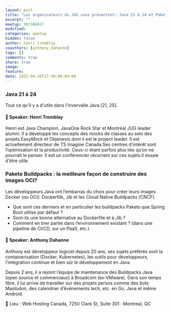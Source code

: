 ```yaml
---
layout: post
title: "Les organisateurs du JUG vous présentent: Java 21 à 24 et Paketo Buildpacks"
excerpt: ""
meetup: 307360817
modified:
categories: meetup
hidden: false
author: henri_tremblay
coauthors: [anthony_dahanne]
tags: []
comments: true
share: true
image:
feature:
date: 2025-04-30T17:30:00-04:00
---
```



### Java 21 à 24

Tout ce qu'il y a d'utile dans l'invervalle Java [21, 25].

#### 🎤 Speaker: Henri Tremblay

Henri est Java Champion, JavaOne Rock Star et Montréal JUG leader alumni. Il a développé les concepts des mocks de classes au sein des projets EasyMock et Objenesis dont il est le project leader. Il est actuellement directeur de TS Imagine Canada.Ses centres d’intérêt sont l’optimisation et la productivité. Ceux-ci étant parfois plus liés qu’on ne pourrait le penser. Il est un conférencier récurrent sur ces sujets.Il essaie d'être utile.


### Paketo Buildpacks : la meilleure façon de construire des images OCI?

Les développeurs Java ont l’embarras du choix pour créer leurs images Docker (ou OCI): Dockerfile, Jib et les Cloud Native Buildpacks (CNCF).

- Que sont ces derniers et en particulier les buildpacks Paketo que Spring Boot utilise par défaut ?
- Sont-ils une bonne alternative au Dockerfile et à Jib ?
- Comment en tirer partie dans l’environnement existant ? (dans une pipeline de CI/CD, sur un PaaS, etc.)

#### 🎤 Speaker: Anthony Dahanne

Anthony est développeur logiciel depuis 20 ans, ses sujets préférés sont la containerisation (Docker, Kubernetes), les outils pour développeurs, l’intégration continue et bien sûr le développement en Java.

Depuis 2 ans, il a rejoint l’équipe de maintenance des Buildpacks Java (open source et commerciaux) à Broadcom (ex-VMware).
Dans son temps libre, il lui arrive de travailler sur des projets persos comme des bots Mastodon, des calendrier d’événements tech, etc. en Go, Java et même Android.

📍 Lieu : Web Hosting Canada, 7250 Clark St, Suite 301 · Montreal, QC
